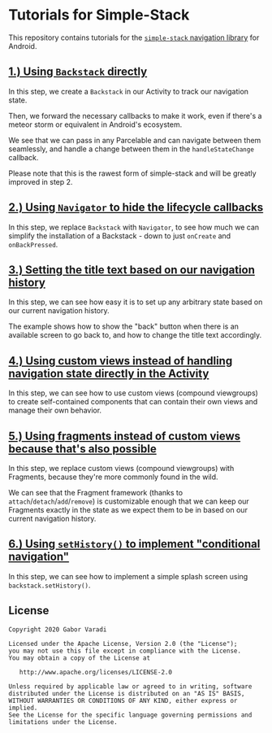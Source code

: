 # Tutorials for Simple-Stack

This repository contains tutorials for the [`simple-stack` navigation library]([Simple-Stack](https://github.com/Zhuinden/simple-stack)) for Android.

## [1.) Using `Backstack` directly](https://github.com/Zhuinden/simple-stack-tutorials/tree/534a2c63a6827bbfd3179ac2d2dd75d863dd843e/app/src/main/java/com/zhuinden/simplestacktutorials/steps/step_1)

In this step, we create a `Backstack` in our Activity to track our navigation state.

Then, we forward the necessary callbacks to make it work, even if there's a meteor storm or equivalent in Android's ecosystem.

We see that we can pass in any Parcelable and can navigate between them seamlessly, and handle a change between them in the `handleStateChange` callback.

Please note that this is the rawest form of simple-stack and will be greatly improved in step 2.

## [2.) Using `Navigator` to hide the lifecycle callbacks](https://github.com/Zhuinden/simple-stack-tutorials/tree/534a2c63a6827bbfd3179ac2d2dd75d863dd843e/app/src/main/java/com/zhuinden/simplestacktutorials/steps/step_2)

In this step, we replace `Backstack` with `Navigator`, to see how much we can simplify the installation of a Backstack - down to just `onCreate` and `onBackPressed`.

## [3.) Setting the title text based on our navigation history](https://github.com/Zhuinden/simple-stack-tutorials/tree/534a2c63a6827bbfd3179ac2d2dd75d863dd843e/app/src/main/java/com/zhuinden/simplestacktutorials/steps/step_3)

In this step, we can see how easy it is to set up any arbitrary state based on our current navigation history.

The example shows how to show the "back" button when there is an available screen to go back to, and how to change the title text accordingly.

## [4.) Using custom views instead of handling navigation state directly in the Activity](https://github.com/Zhuinden/simple-stack-tutorials/tree/534a2c63a6827bbfd3179ac2d2dd75d863dd843e/app/src/main/java/com/zhuinden/simplestacktutorials/steps/step_4)

In this step, we can see how to use custom views (compound viewgroups) to create self-contained components that can contain their own views and manage their own behavior.

## [5.) Using fragments instead of custom views because that's also possible](https://github.com/Zhuinden/simple-stack-tutorials/tree/534a2c63a6827bbfd3179ac2d2dd75d863dd843e/app/src/main/java/com/zhuinden/simplestacktutorials/steps/step_5)

In this step, we replace custom views (compound viewgroups) with Fragments, because they're more commonly found in the wild.

We can see that the Fragment framework (thanks to `attach`/`detach`/`add`/`remove`) is customizable enough that we can keep our Fragments exactly in the state as we expect them to be in based on our current navigation history.

## [6.) Using `setHistory()` to implement "conditional navigation"](https://github.com/Zhuinden/simple-stack-tutorials/tree/bace8b7b00abcf1c66af0a9a5e91665c8746cdf5/app/src/main/java/com/zhuinden/simplestacktutorials/steps/step_6)

In this step, we can see how to implement a simple splash screen using `backstack.setHistory()`.

## License

    Copyright 2020 Gabor Varadi

    Licensed under the Apache License, Version 2.0 (the "License");
    you may not use this file except in compliance with the License.
    You may obtain a copy of the License at

       http://www.apache.org/licenses/LICENSE-2.0

    Unless required by applicable law or agreed to in writing, software
    distributed under the License is distributed on an "AS IS" BASIS,
    WITHOUT WARRANTIES OR CONDITIONS OF ANY KIND, either express or implied.
    See the License for the specific language governing permissions and
    limitations under the License.
